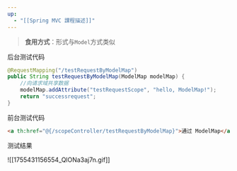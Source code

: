 ```yaml
---
up:
  - "[[Spring MVC 課程描述]]"
---
```

> **食用方式**：形式与`Model`方式类似

后台测试代码

```java
@RequestMapping("/testRequestByModelMap")
public String testRequestByModelMap(ModelMap modelMap) {
    //向请求域共享数据
    modelMap.addAttribute("testRequestScope", "hello, ModelMap!");
    return "successrequest";
}
```

前台测试代码

```html
<a th:href="@{/scopeController/testRequestByModelMap}">通过 ModelMap</a><br/>
```

测试结果

![[1755431156554_QlONa3aj7n.gif]]